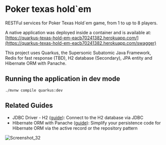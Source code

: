 # Poker texas hold`em

RESTFul services for Poker Texas Hold`em game, from 1 to up to 8 players.

A native application was deployed inside a container and is available at: [https://quarkus-texas-hold-em-eacb70241382.herokuapp.com/](https://quarkus-texas-hold-em-eacb70241382.herokuapp.com/swagger)

This project uses Quarkus, the Supersonic Subatomic Java Framework, Redis for fast response (TBD), H2 database (Secondary), JPA entity and Hibernate ORM with Panache.

## Running the application in dev mode

```shell script
./mvnw compile quarkus:dev
```

## Related Guides

- JDBC Driver - H2 ([guide](https://quarkus.io/guides/datasource)): Connect to the H2 database via JDBC
- Hibernate ORM with Panache ([guide](https://quarkus.io/guides/hibernate-orm-panache)): Simplify your persistence code for Hibernate ORM via the active record or the repository pattern

![Screenshot_32](https://github.com/germanao/poker-texas-hold/assets/82683055/f8dd9488-9bf5-4572-b0f3-a7ce0ee5bbee)
